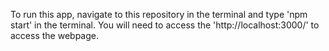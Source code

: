 To run this app, navigate to this repository in the terminal and type 'npm start' in the terminal. You will need to access the 'http://localhost:3000/' to access the webpage.
